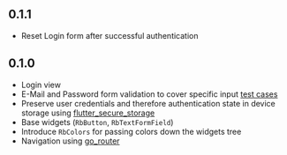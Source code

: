 ## 0.1.1
* Reset Login form after successful authentication

## 0.1.0
* Login view
* E-Mail and Password form validation to cover specific input [test cases](https://learn.microsoft.com/en-us/archive/blogs/testing123/email-address-test-cases)
* Preserve user credentials and therefore authentication state in device storage using [flutter_secure_storage](https://pub.dev/packages/flutter_secure_storag)
* Base widgets (`RbButton`, `RbTextFormField`) 
* Introduce `RbColors` for passing colors down the widgets tree
* Navigation using [go_router](https://pub.dev/packages/go_router)